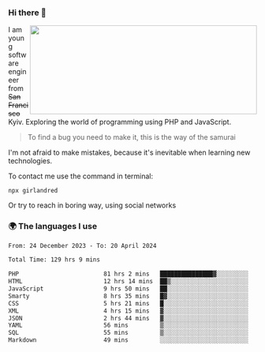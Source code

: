 ### Hi there 👋  

<img align='right' src="https://github-readme-stats.vercel.app/api?username=girlandred&count_private=true&show_icons=true&include_all_commits=true&hide_rank=true&hide_title=true&theme=buefy&card_width=300" width=460 height=180>


I am young software engineer from ~~San Francisco~~ Kyiv. Exploring the world of programming using PHP and JavaScript.


> To find a bug you need to make it, this is the way of the samurai



I'm not afraid to make mistakes, because it's inevitable when learning new technologies.

To contact me use the command in terminal:

```
npx girlandred
```

Or try to reach in boring way, using social networks


### 🌍 The languages I use

<!--START_SECTION:waka-->

```txt
From: 24 December 2023 - To: 20 April 2024

Total Time: 129 hrs 9 mins

PHP                        81 hrs 2 mins   ███████████████▓░░░░░░░░░   62.75 %
HTML                       12 hrs 14 mins  ██▒░░░░░░░░░░░░░░░░░░░░░░   09.48 %
JavaScript                 9 hrs 50 mins   ██░░░░░░░░░░░░░░░░░░░░░░░   07.62 %
Smarty                     8 hrs 35 mins   █▓░░░░░░░░░░░░░░░░░░░░░░░   06.66 %
CSS                        5 hrs 21 mins   █░░░░░░░░░░░░░░░░░░░░░░░░   04.15 %
XML                        4 hrs 15 mins   ▓░░░░░░░░░░░░░░░░░░░░░░░░   03.30 %
JSON                       2 hrs 44 mins   ▓░░░░░░░░░░░░░░░░░░░░░░░░   02.12 %
YAML                       56 mins         ▒░░░░░░░░░░░░░░░░░░░░░░░░   00.73 %
SQL                        55 mins         ▒░░░░░░░░░░░░░░░░░░░░░░░░   00.72 %
Markdown                   49 mins         ░░░░░░░░░░░░░░░░░░░░░░░░░   00.64 %
```

<!--END_SECTION:waka-->
